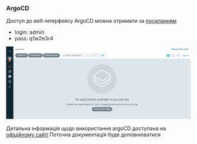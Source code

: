 ### ArgoCD
Доступ до веб-інтерфейсу ArgoCD можна отримати за [посиланням](https://192.168.12.78:8080)
- login: admin
- pass: q1w2e3r4


![demo](https://github.com/vitali-o/AsciiArtify/blob/main/images/argo.png?raw=true)

Детальна інформація щодо використання argoCD доступана на [офіційному сайті](https://argo-cd.readthedocs.io/en/stable/)
Поточна документація буде доповнюватися
